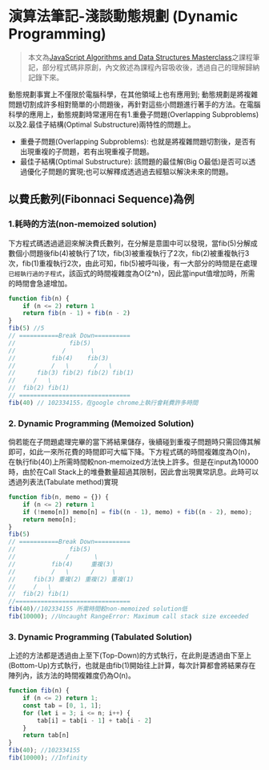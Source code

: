 # 演算法筆記-淺談動態規劃 (Dynamic Programming)

> 本文為[JavaScript Algorithms and Data Structures Masterclass](https://www.udemy.com/course/js-algorithms-and-data-structures-masterclass/)之課程筆記，部分程式碼非原創，內文敘述為課程內容吸收後，透過自己的理解歸納記錄下來。

動態規劃事實上不僅限於電腦科學，在其他領域上也有應用到; 動態規劃是將複雜問題切割成許多相對簡單的小問題後，再針對這些小問題進行著手的方法。在電腦科學的應用上，動態規劃時常運用在有1.重疊子問題(Overlapping Subproblems)以及2.最佳子結構(Optimal Substructure)兩特性的問題上。
* 重疊子問題(Overlapping Subproblems): 也就是將複雜問題切割後，是否有出現重複的子問題，若有出現重複子問題。
* 最佳子結構(Optimal Substructure): 該問題的最佳解(Big O最低)是否可以透過優化子問題的實現;也可以解釋成透過過去經驗以解決未來的問題。

## 以費氏數列(Fibonnaci Sequence)為例
### 1.耗時的方法(non-memoized solution)
下方程式碼透過遞迴來解決費氏數列，在分解是意圖中可以發現，當fib(5)分解成數個小問題後fib(4)被執行了1次，fib(3)被重複執行了2次，fib(2)被重複執行3次，fib(1)重複執行2次，由此可知，fib(5)被呼叫後，有一大部分的時間是在處理`已經執行過的子程式`，該函式的時間複雜度為O(2^n)，因此當input值增加時，所需的時間會急遽增加。
```js
function fib(n) {                               
    if (n <= 2) return 1
    return fib(n - 1) + fib(n - 2)
}
fib(5) //5
// ===========Break Down==========
//               fib(5)
//             /       \
//          fib(4)    fib(3)
//          /   \       /   \
//      fib(3) fib(2) fib(2) fib(1)
//     /   \
//  fib(2) fib(1)
// ===============================
fib(40) // 102334155，在google chrome上執行會耗費許多時間 
```

### 2. Dynamic Programming (Memoized Solution)
倘若能在子問題處理完畢的當下將結果儲存，後續碰到重複子問題時只需回傳其解即可，如此一來所花費的時間即可大幅下降。下方程式碼的時間複雜度為O(n)，在執行fib(40)上所需時間較non-memoized方法快上許多。但是在input為10000時，由於在Call Stack上的堆疊數量超過其限制，因此會出現異常訊息。此時可以透過列表法(Tabulate method)實現
```js
function fib(n, memo = {}) {
    if (n <= 2) return 1
    if (!memo[n]) memo[n] = fib((n - 1), memo) + fib((n - 2), memo);
    return memo[n];
}
fib(5) 
// ===========Break Down==========
//               fib(5)
//              /       \
//          fib(4)     重複(3)
//          /   \      /     \
//     fib(3) 重複(2) 重複(2) 重複(1)
//     /   \
//  fib(2) fib(1)
//================================
fib(40)//102334155 所需時間較non-memoized solution低
fib(10000); //Uncaught RangeError: Maximum call stack size exceeded
```


### 3. Dynamic Programming (Tabulated Solution)
上述的方法都是透過由上至下(Top-Down)的方式執行，在此則是透過由下至上(Bottom-Up)方式執行，也就是由fib(1)開始往上計算，每次計算都會將結果存在陣列內，該方法的時間複雜度仍為O(n)。
```js
function fib(n) {
    if (n <= 2) return 1;
    const tab = [0, 1, 1];
    for (let i = 3; i <= n; i++) {
        tab[i] = tab[i - 1] + tab[i - 2]
    }
    return tab[n]
}
fib(40); //102334155
fib(10000); //Infinity
```


<!-- 
A method for solving a complex problem by breakilng it down into a collection of simpler subprolbems, solving each of those subproblems just onece, and storing their solutions.

> ## Overlapping Subproblems

A problem is said to have overlapping subproblems if it can be broken down into subproblems which are reused several times.


## Optimal Substructure
A problem is said to have optimal substructre if an optimal solution can be constructed from optimal solutions of its subproblems.

> Using past knowledge to make solving a furture problem easier. -->
<!-- We have benn working `TOP-DOWN`, but there is another way `BOTTOM-UP`.Storing the result of a previous result in a `table`(usually an array). Usually done using iteration. Better space complexity can be achieved using tabulation. -->